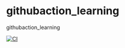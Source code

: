 # githubaction_learning
githubaction_learning


[![CI](https://github.com/khouri/githubaction_learning/actions/workflows/main.yml/badge.svg)](https://github.com/khouri/githubaction_learning/actions/workflows/main.yml)
